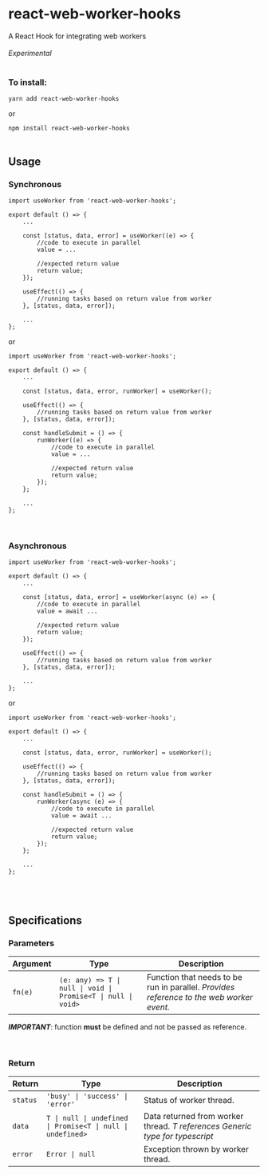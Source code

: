 # react-web-worker-hooks
A React Hook for integrating web workers
<br/><br/>
*Experimental*
<br/><br/>

### To install:


`yarn add react-web-worker-hooks`

or

`npm install react-web-worker-hooks`
<br/><br/>

## Usage

### Synchronous
```
import useWorker from 'react-web-worker-hooks';

export default () => {
    ...

    const [status, data, error] = useWorker((e) => {
        //code to execute in parallel
        value = ...

        //expected return value
        return value;
    });

    useEffect(() => {
        //running tasks based on return value from worker
    }, [status, data, error]);

    ...
};
```

or

```
import useWorker from 'react-web-worker-hooks';

export default () => {
    ...

    const [status, data, error, runWorker] = useWorker();

    useEffect(() => {
        //running tasks based on return value from worker
    }, [status, data, error]);

    const handleSubmit = () => {
        runWorker((e) => {
            //code to execute in parallel
            value = ...

            //expected return value
            return value;
        });
    };

    ...
};
```
<br/>

### Asynchronous
```
import useWorker from 'react-web-worker-hooks';

export default () => {
    ...

    const [status, data, error] = useWorker(async (e) => {
        //code to execute in parallel
        value = await ...

        //expected return value
        return value;
    });

    useEffect(() => {
        //running tasks based on return value from worker
    }, [status, data, error]);

    ...
};
```

or

```
import useWorker from 'react-web-worker-hooks';

export default () => {
    ...

    const [status, data, error, runWorker] = useWorker();

    useEffect(() => {
        //running tasks based on return value from worker
    }, [status, data, error]);

    const handleSubmit = () => {
        runWorker(async (e) => {
            //code to execute in parallel
            value = await ...

            //expected return value
            return value;
        });
    };

    ...
};
```
<br/><br/>

## Specifications
### Parameters

| Argument | Type | Description |
| -------- | ---- | ----------- |
| `fn(e)`  | `(e: any) => T \| null \| void \| Promise<T \| null \| void>` | Function that needs to be run in parallel. *Provides reference to the web worker event.* |

***IMPORTANT***: function **must** be defined and not be passed as reference.

<br/>

### Return

| Return | Type | Description |
| -------- | ---- | ----------- |
| `status`  | `'busy' \| 'success' \| 'error'` | Status of worker thread. |
| `data`  | `T \| null \| undefined \| Promise<T \| null \| undefined>` | Data returned from worker thread. *T references Generic type for typescript* |
| `error`  | `Error \| null` | Exception thrown by worker thread. |